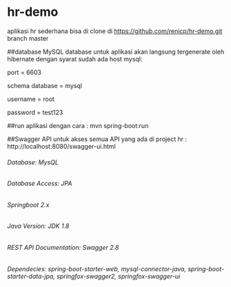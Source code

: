 # hr-demo
aplikasi hr sederhana
bisa di clone di https://github.com/renicp/hr-demo.git branch master

##database MySQL
database untuk aplikasi akan langsung tergenerate oleh hibernate dengan syarat sudah ada host mysql:

port = 6603

schema database = mysql

username = root

password = test123

##run aplikasi dengan cara : mvn spring-boot:run

##Swagger API
untuk akses semua API yang ada di project hr :
http://localhost:8080/swagger-ui.html


###### Database: MysQL
###### Database Access:	JPA
###### Springboot	2.x
###### Java Version:	JDK 1.8
###### REST API Documentation: Swagger 2.8
###### Dependecies: spring-boot-starter-web, mysql-connector-java, spring-boot-starter-data-jpa, springfox-swagger2, springfox-swagger-ui

